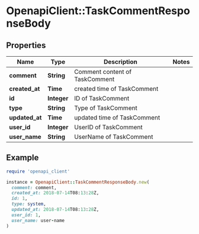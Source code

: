 # OpenapiClient::TaskCommentResponseBody

## Properties

| Name | Type | Description | Notes |
| ---- | ---- | ----------- | ----- |
| **comment** | **String** | Comment content of TaskComment |  |
| **created_at** | **Time** | created time of TaskComment |  |
| **id** | **Integer** | ID of TaskComment |  |
| **type** | **String** | Type of TaskComment |  |
| **updated_at** | **Time** | updated time of TaskComment |  |
| **user_id** | **Integer** | UserID of TaskComment |  |
| **user_name** | **String** | UserName of TaskComment |  |

## Example

```ruby
require 'openapi_client'

instance = OpenapiClient::TaskCommentResponseBody.new(
  comment: comment,
  created_at: 2018-07-14T08:13:28Z,
  id: 1,
  type: system,
  updated_at: 2018-07-14T08:13:28Z,
  user_id: 1,
  user_name: user-name
)
```

